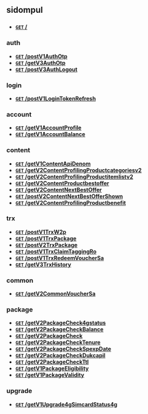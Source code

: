 ## sidompul


###  

- **[`GET` /](./docs/.md)** 

### auth 

- **[`GET` /postV1AuthOtp](./docs/post-v1-auth-otp.md)** 
- **[`GET` /getV3AuthOtp](./docs/get-v3-auth-otp.md)** 
- **[`GET` /postV3AuthLogout](./docs/post-v3-auth-logout.md)** 

### login 

- **[`GET` /postV1LoginTokenRefresh](./docs/post-v1-login-token-refresh.md)** 

### account 

- **[`GET` /getV1AccountProfile](./docs/get-v1-account-profile.md)** 
- **[`GET` /getV1AccountBalance](./docs/get-v1-account-balance.md)** 

### content 

- **[`GET` /getV1ContentApiDenom](./docs/get-v1-content-api-denom.md)** 
- **[`GET` /getV2ContentProfilingProductcategoriesv2](./docs/get-v2-content-profiling-productcategoriesv-2.md)** 
- **[`GET` /getV2ContentProfilingProductitemlistv2](./docs/get-v2-content-profiling-productitemlistv-2.md)** 
- **[`GET` /getV2ContentProductbestoffer](./docs/get-v2-content-productbestoffer.md)** 
- **[`GET` /getV2ContentNextBestOffer](./docs/get-v2-content-next-best-offer.md)** 
- **[`GET` /postV2ContentNextBestOfferShown](./docs/post-v2-content-next-best-offer-shown.md)** 
- **[`GET` /getV2ContentProfilingProductbenefit](./docs/get-v2-content-profiling-productbenefit.md)** 

### trx 

- **[`GET` /postV1TrxW2p](./docs/post-v1-trx-w2p.md)** 
- **[`GET` /postV1TrxPackage](./docs/post-v1-trx-package.md)** 
- **[`GET` /postV2TrxPackage](./docs/post-v2-trx-package.md)** 
- **[`GET` /postV1TrxClaimTaggingRo](./docs/post-v1-trx-claim-tagging-ro.md)** 
- **[`GET` /postV1TrxRedeemVoucherSa](./docs/post-v1-trx-redeem-voucher-sa.md)** 
- **[`GET` /getV3TrxHistory](./docs/get-v3-trx-history.md)** 

### common 

- **[`GET` /getV2CommonVoucherSa](./docs/get-v2-common-voucher-sa.md)** 

### package 

- **[`GET` /getV2PackageCheck4gstatus](./docs/get-v2-package-check-4gstatus.md)** 
- **[`GET` /getV2PackageCheckBalance](./docs/get-v2-package-check-balance.md)** 
- **[`GET` /getV2PackageCheck](./docs/get-v2-package-check.md)** 
- **[`GET` /getV2PackageCheckTenure](./docs/get-v2-package-check-tenure.md)** 
- **[`GET` /getV2PackageCheckSpexpDate](./docs/get-v2-package-check-spexp-date.md)** 
- **[`GET` /getV2PackageCheckDukcapil](./docs/get-v2-package-check-dukcapil.md)** 
- **[`GET` /getV2PackageCheckTtl](./docs/get-v2-package-check-ttl.md)** 
- **[`GET` /getV1PackageEligibility](./docs/get-v1-package-eligibility.md)** 
- **[`GET` /getV1PackageValidity](./docs/get-v1-package-validity.md)** 

### upgrade 

- **[`GET` /getV1Upgrade4gSimcardStatus4g](./docs/get-v1-upgrade-4g-simcard-status-4g.md)** 
